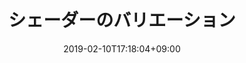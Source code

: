 ---
title: "シェーダーのバリエーション"
date: 2019-02-10T17:18:04+09:00
draft: false
categories: ["", ""]
description: ""
image: ""
tags: ["", ""]
author: ""
weight: 3
---